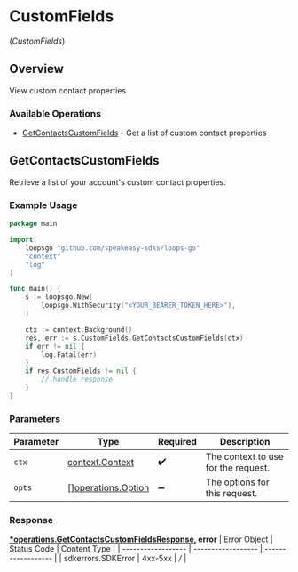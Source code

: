# CustomFields
(*CustomFields*)

## Overview

View custom contact properties

### Available Operations

* [GetContactsCustomFields](#getcontactscustomfields) - Get a list of custom contact properties

## GetContactsCustomFields

Retrieve a list of your account's custom contact properties.

### Example Usage

```go
package main

import(
	loopsgo "github.com/speakeasy-sdks/loops-go"
	"context"
	"log"
)

func main() {
    s := loopsgo.New(
        loopsgo.WithSecurity("<YOUR_BEARER_TOKEN_HERE>"),
    )

    ctx := context.Background()
    res, err := s.CustomFields.GetContactsCustomFields(ctx)
    if err != nil {
        log.Fatal(err)
    }
    if res.CustomFields != nil {
        // handle response
    }
}
```

### Parameters

| Parameter                                                | Type                                                     | Required                                                 | Description                                              |
| -------------------------------------------------------- | -------------------------------------------------------- | -------------------------------------------------------- | -------------------------------------------------------- |
| `ctx`                                                    | [context.Context](https://pkg.go.dev/context#Context)    | :heavy_check_mark:                                       | The context to use for the request.                      |
| `opts`                                                   | [][operations.Option](../../models/operations/option.md) | :heavy_minus_sign:                                       | The options for this request.                            |


### Response

**[*operations.GetContactsCustomFieldsResponse](../../models/operations/getcontactscustomfieldsresponse.md), error**
| Error Object       | Status Code        | Content Type       |
| ------------------ | ------------------ | ------------------ |
| sdkerrors.SDKError | 4xx-5xx            | */*                |
